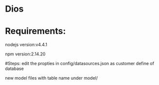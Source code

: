 # Dios

# Requirements:
nodejs version:v4.4.1

npm version:2.14.20

#Steps:
edit the propties in config/datasources.json as customer define of database

new model files with table name under model/

